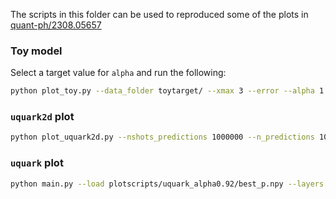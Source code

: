 The scripts in this folder can be used to reproduced some of the plots in [quant-ph/2308.05657](https://arxiv.org/abs/2308.05657)

### Toy model

Select a target value for `alpha` and run the following:
```sh
python plot_toy.py --data_folder toytarget/ --xmax 3 --error --alpha 1.25 --npoints 16
```

### `uquark2d` plot

```sh
python plot_uquark2d.py --nshots_predictions 1000000 --n_predictions 100 --n_points 20 --data_folder uquark2d_0.001to0.7_lbfgs/
```


### `uquark` plot

```sh
python main.py --load plotscripts/uquark_alpha0.92/best_p.npy --layers 4 --nqubits 1 --ndim 1 --ansatz qpdf --maxiter 0 --target uquark -o uquark1d -j 1 --pdf_alpha 0.92
```
